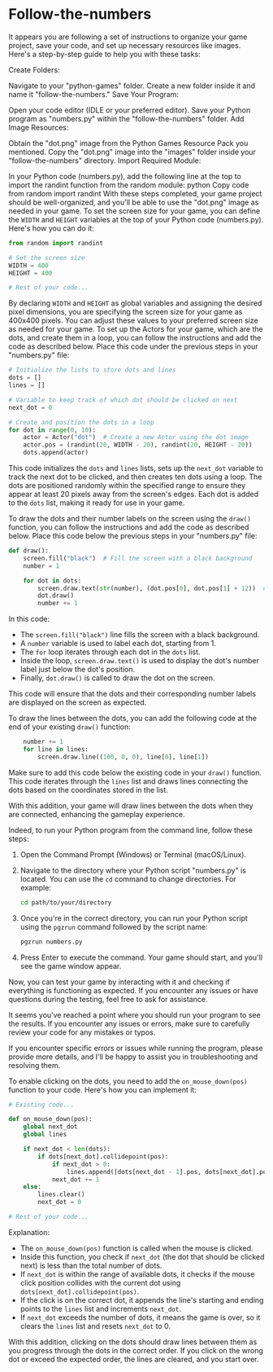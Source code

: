 # Follow-the-numbers
It appears you are following a set of instructions to organize your game project, save your code, and set up necessary resources like images. Here's a step-by-step guide to help you with these tasks:

Create Folders:

Navigate to your "python-games" folder.
Create a new folder inside it and name it "follow-the-numbers."
Save Your Program:

Open your code editor (IDLE or your preferred editor).
Save your Python program as "numbers.py" within the "follow-the-numbers" folder.
Add Image Resources:

Obtain the "dot.png" image from the Python Games Resource Pack you mentioned.
Copy the "dot.png" image into the "images" folder inside your "follow-the-numbers" directory.
Import Required Module:

In your Python code (numbers.py), add the following line at the top to import the randint function from the random module:
python
Copy code
from random import randint
With these steps completed, your game project should be well-organized, and you'll be able to use the "dot.png" image as needed in your game.
To set the screen size for your game, you can define the `WIDTH` and `HEIGHT` variables at the top of your Python code (numbers.py). Here's how you can do it:

```python
from random import randint

# Set the screen size
WIDTH = 400
HEIGHT = 400

# Rest of your code...
```

By declaring `WIDTH` and `HEIGHT` as global variables and assigning the desired pixel dimensions, you are specifying the screen size for your game as 400x400 pixels. You can adjust these values to your preferred screen size as needed for your game.
To set up the Actors for your game, which are the dots, and create them in a loop, you can follow the instructions and add the code as described below. Place this code under the previous steps in your "numbers.py" file:

```python
# Initialize the lists to store dots and lines
dots = []
lines = []

# Variable to keep track of which dot should be clicked on next
next_dot = 0

# Create and position the dots in a loop
for dot in range(0, 10):
    actor = Actor("dot")  # Create a new Actor using the dot image
    actor.pos = (randint(20, WIDTH - 20), randint(20, HEIGHT - 20))
    dots.append(actor)
```

This code initializes the `dots` and `lines` lists, sets up the `next_dot` variable to track the next dot to be clicked, and then creates ten dots using a loop. The dots are positioned randomly within the specified range to ensure they appear at least 20 pixels away from the screen's edges. Each dot is added to the `dots` list, making it ready for use in your game.

To draw the dots and their number labels on the screen using the `draw()` function, you can follow the instructions and add the code as described below. Place this code below the previous steps in your "numbers.py" file:

```python
def draw():
    screen.fill("black")  # Fill the screen with a black background
    number = 1

    for dot in dots:
        screen.draw.text(str(number), (dot.pos[0], dot.pos[1] + 12))  # Display the dot's number label
        dot.draw()
        number += 1
```

In this code:

- The `screen.fill("black")` line fills the screen with a black background.
- A `number` variable is used to label each dot, starting from 1.
- The `for` loop iterates through each dot in the `dots` list.
- Inside the loop, `screen.draw.text()` is used to display the dot's number label just below the dot's position.
- Finally, `dot.draw()` is called to draw the dot on the screen.

This code will ensure that the dots and their corresponding number labels are displayed on the screen as expected.

To draw the lines between the dots, you can add the following code at the end of your existing `draw()` function:

```python
    number += 1
    for line in lines:
        screen.draw.line((100, 0, 0), line[0], line[1])
```

Make sure to add this code below the existing code in your `draw()` function. This code iterates through the `lines` list and draws lines connecting the dots based on the coordinates stored in the list.

With this addition, your game will draw lines between the dots when they are connected, enhancing the gameplay experience.

Indeed, to run your Python program from the command line, follow these steps:

1. Open the Command Prompt (Windows) or Terminal (macOS/Linux).

2. Navigate to the directory where your Python script "numbers.py" is located. You can use the `cd` command to change directories. For example:

   ```bash
   cd path/to/your/directory
   ```

3. Once you're in the correct directory, you can run your Python script using the `pgzrun` command followed by the script name:

   ```bash
   pgzrun numbers.py
   ```

4. Press Enter to execute the command. Your game should start, and you'll see the game window appear.

Now, you can test your game by interacting with it and checking if everything is functioning as expected. If you encounter any issues or have questions during the testing, feel free to ask for assistance.

It seems you've reached a point where you should run your program to see the results. If you encounter any issues or errors, make sure to carefully review your code for any mistakes or typos.

If you encounter specific errors or issues while running the program, please provide more details, and I'll be happy to assist you in troubleshooting and resolving them.

To enable clicking on the dots, you need to add the `on_mouse_down(pos)` function to your code. Here's how you can implement it:

```python
# Existing code...

def on_mouse_down(pos):
    global next_dot
    global lines

    if next_dot < len(dots):
        if dots[next_dot].collidepoint(pos):
            if next_dot > 0:
                lines.append([dots[next_dot - 1].pos, dots[next_dot].pos])
            next_dot += 1
    else:
        lines.clear()
        next_dot = 0

# Rest of your code...
```

Explanation:

- The `on_mouse_down(pos)` function is called when the mouse is clicked.
- Inside this function, you check if `next_dot` (the dot that should be clicked next) is less than the total number of dots.
- If `next_dot` is within the range of available dots, it checks if the mouse click position collides with the current dot using `dots[next_dot].collidepoint(pos)`.
- If the click is on the correct dot, it appends the line's starting and ending points to the `lines` list and increments `next_dot`.
- If `next_dot` exceeds the number of dots, it means the game is over, so it clears the `lines` list and resets `next_dot` to 0.

With this addition, clicking on the dots should draw lines between them as you progress through the dots in the correct order. If you click on the wrong dot or exceed the expected order, the lines are cleared, and you start over.




